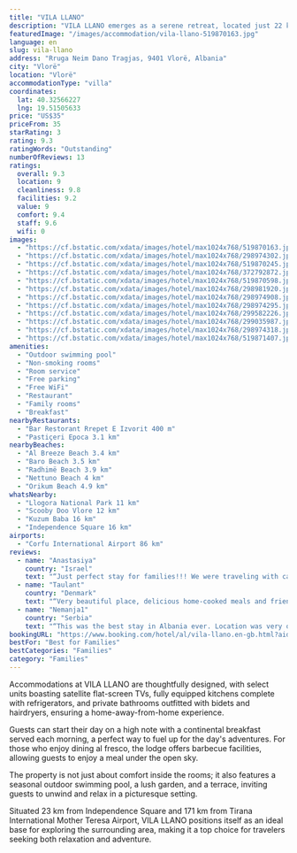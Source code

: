 ```yaml
---
title: "VILA LLANO"
description: "VILA LLANO emerges as a serene retreat, located just 22 km from the iconic Kuzum Baba, offering guests a blend of comfort and convenience with its array of amenities."
featuredImage: "/images/accommodation/vila-llano-519870163.jpg"
language: en
slug: vila-llano
address: "Rruga Neim Dano Tragjas, 9401 Vlorë, Albania"
city: "Vlorë"
location: "Vlorë"
accommodationType: "villa"
coordinates:
  lat: 40.32566227
  lng: 19.51505633
price: "US$35"
priceFrom: 35
starRating: 3
rating: 9.3
ratingWords: "Outstanding"
numberOfReviews: 13
ratings:
  overall: 9.3
  location: 9
  cleanliness: 9.8
  facilities: 9.2
  value: 9
  comfort: 9.4
  staff: 9.6
  wifi: 0
images:
  - "https://cf.bstatic.com/xdata/images/hotel/max1024x768/519870163.jpg?k=583a80a449f9f104499f50958376cd0346d6582b125c671834efeaf7a6565800&o=&hp=1"
  - "https://cf.bstatic.com/xdata/images/hotel/max1024x768/298974302.jpg?k=d61501804f106021e7bdb247835dcfad3f30fdf6c696448f8ad88f17898b1b75&o=&hp=1"
  - "https://cf.bstatic.com/xdata/images/hotel/max1024x768/519870245.jpg?k=4b48904817d8388746df1ddd6ec2bbdefa32cd3d5b9a1bbda85e169fc9d3445c&o=&hp=1"
  - "https://cf.bstatic.com/xdata/images/hotel/max1024x768/372792872.jpg?k=c21f219821073e6a9f515841b1a33b732e6173f75de1d84254d40b1ad50f7258&o=&hp=1"
  - "https://cf.bstatic.com/xdata/images/hotel/max1024x768/519870598.jpg?k=bbbd5c04ab7b50ffeb61940677be42ef9d7bdb005874083d00f8550d6f07a922&o=&hp=1"
  - "https://cf.bstatic.com/xdata/images/hotel/max1024x768/298981920.jpg?k=f29f5223aaca7bd125516a1cab53686482cfe3b6698848517594271831105be5&o=&hp=1"
  - "https://cf.bstatic.com/xdata/images/hotel/max1024x768/298974908.jpg?k=2d5d7a979ed705f71cbbe85b8ca3284a4fae6193915157c87d55e76e2755509f&o=&hp=1"
  - "https://cf.bstatic.com/xdata/images/hotel/max1024x768/298974295.jpg?k=f35c58697a033849cfcbb613bad3e8e48729c8e12c43b9f384a1465d87929601&o=&hp=1"
  - "https://cf.bstatic.com/xdata/images/hotel/max1024x768/299582226.jpg?k=6b2e9efb76ec7c7e61ff343d2142f4f3019141a090e42b753ba7c124959ea3ee&o=&hp=1"
  - "https://cf.bstatic.com/xdata/images/hotel/max1024x768/299035987.jpg?k=56e243f7674e67429d6e9489a9c11ab074590ae60a41c464b208fb6cea58b175&o=&hp=1"
  - "https://cf.bstatic.com/xdata/images/hotel/max1024x768/298974318.jpg?k=edc9055eb1463170158c05bcec54fb5f6e311b1266ce268412ecbf63754063e2&o=&hp=1"
  - "https://cf.bstatic.com/xdata/images/hotel/max1024x768/519871407.jpg?k=17724c9d9fa46bce72d28ea518b52e85a033a02ba61b72081c4e5a06c23ac88e&o=&hp=1"
amenities:
  - "Outdoor swimming pool"
  - "Non-smoking rooms"
  - "Room service"
  - "Free parking"
  - "Free WiFi"
  - "Restaurant"
  - "Family rooms"
  - "Breakfast"
nearbyRestaurants:
  - "Bar Restorant Rrepet E Izvorit 400 m"
  - "Pastiçeri Epoca 3.1 km"
nearbyBeaches:
  - "Al Breeze Beach 3.4 km"
  - "Baro Beach 3.5 km"
  - "Radhimë Beach 3.9 km"
  - "Nettuno Beach 4 km"
  - "Orikum Beach 4.9 km"
whatsNearby:
  - "Llogora National Park 11 km"
  - "Scooby Doo Vlore 12 km"
  - "Kuzum Baba 16 km"
  - "Independence Square 16 km"
airports:
  - "Corfu International Airport 86 km"
reviews:
  - name: "Anastasiya"
    country: "Israel"
    text: "“Just perfect stay for families!!! We were traveling with car across whole Albania,and this place was the best one. Highly recommend 👌. What u got here? Breathtaking view to the mountains and valley, amazing blooming garden with lots of roses and...”"
  - name: "Taulant"
    country: "Denmark"
    text: "“Very beautiful place, delicious home-cooked meals and friendly and lovely staff. The \"mini-villas\" were spacious and clean, and the swimming pool too. The property enjoys a great location advantage with the sea being 5 minutes driving.”"
  - name: "Nemanja1"
    country: "Serbia"
    text: "“This was the best stay in Albania ever. Location was very quiet and peaceful, and it was perfect to get some rest. Breakfast and lunch was greatly homemade traditional food, absolutely delicious. The hosts are there for everything what is needed,...”"
bookingURL: "https://www.booking.com/hotel/al/vila-llano.en-gb.html?aid=8035640"
bestFor: "Best for Families"
bestCategories: "Families"
category: "Families"
---
```


Accommodations at VILA LLANO are thoughtfully designed, with select units boasting satellite flat-screen TVs, fully equipped kitchens complete with refrigerators, and private bathrooms outfitted with bidets and hairdryers, ensuring a home-away-from-home experience.

Guests can start their day on a high note with a continental breakfast served each morning, a perfect way to fuel up for the day's adventures. For those who enjoy dining al fresco, the lodge offers barbecue facilities, allowing guests to enjoy a meal under the open sky.

The property is not just about comfort inside the rooms; it also features a seasonal outdoor swimming pool, a lush garden, and a terrace, inviting guests to unwind and relax in a picturesque setting.

Situated 23 km from Independence Square and 171 km from Tirana International Mother Teresa Airport, VILA LLANO positions itself as an ideal base for exploring the surrounding area, making it a top choice for travelers seeking both relaxation and adventure.
